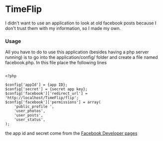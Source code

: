 # TimeFlip

I didn't want to use an application to look at old facebook posts because I don't trust them with my information, so I made my own.

### Usage

All you have to do to use this application (besides having a php server running) is to go into the application/config/ folder and create a file named facebook.php. In this file place the following lines

```

<?php

$config['appId'] = {app ID};
$config['secret'] = {secret app key};
$config['facebook']['redirect_url'] = 'http://localhost/TimeFlip/flip';
$config['facebook']['permissions'] = array(
    'public_profile ',
    'user_photos',
    'user_posts',
    'user_status',
);

```

the app id and secret come from the [Facebook Developer pages](https://developers.facebook.com/)